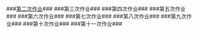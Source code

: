 ###[第二次作业](https://github.com/hanshihao/compuational_physics_N2014301020016/blob/master/Exercise2.md)###
###第三次作业###
###第四次作业###
###第五次作业###
###第六次作业###
###第七次作业###
###第八次作业###
###第九次作业###
###第十次作业###
###第十一次作业###